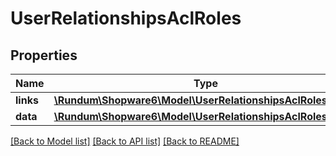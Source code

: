 # UserRelationshipsAclRoles

## Properties
Name | Type | Description | Notes
------------ | ------------- | ------------- | -------------
**links** | [**\Rundum\Shopware6\Model\UserRelationshipsAclRolesLinks**](UserRelationshipsAclRolesLinks.md) |  | [optional] 
**data** | [**\Rundum\Shopware6\Model\UserRelationshipsAclRolesData[]**](UserRelationshipsAclRolesData.md) |  | [optional] 

[[Back to Model list]](../../README.md#documentation-for-models) [[Back to API list]](../../README.md#documentation-for-api-endpoints) [[Back to README]](../../README.md)

